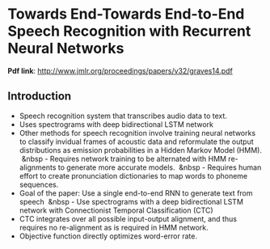 # Towards End-Towards End-to-End Speech Recognition with Recurrent Neural Networks
**Pdf link**: http://www.jmlr.org/proceedings/papers/v32/graves14.pdf
## Introduction
- Speech recognition system that transcribes audio data to text. 
- Uses spectrograms with deep bidirectional LSTM network
- Other methods for speech recognition involve training neural networks to classify invidual frames of acoustic data and reformulate the output distributions as emission probabilities in a Hidden Markov Model (HMM).
&nbsp;&nbsp - Requires network training to be alternated with HMM re-alignments to generate more accurate models.
&nbsp;&nbsp - Requires human effort to create pronunciation dictionaries to map words to phoneme sequences.
- Goal of the paper: Use a single end-to-end RNN to generate text from speech
&nbsp;&nbsp - Use spectrograms with a deep bidirectional LSTM network with Connectionist Temporal Classification (CTC)
- CTC integrates over all possible input-output alignment, and thus requires no re-alignment as is required in HMM network.
- Objective function directly optimizes word-error rate.
